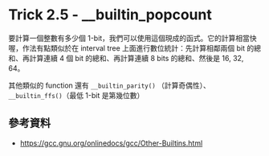 # Trick 2.5 - __builtin_popcount

要計算一個整數有多少個 1-bit，我們可以使用這個現成的函式。它的計算相當快喔，作法有點類似於在 interval tree 上面進行數位統計：先計算相鄰兩個 bit 的總和、再計算連續 4 個 bit 的總和、再計算連續 8 bits 的總和、然後是 16, 32, 64。

其他類似的 function 還有 `__builtin_parity()` （計算奇偶性）、`__builtin_ffs()`（最低 1-bit 是第幾位數）

## 參考資料

* https://gcc.gnu.org/onlinedocs/gcc/Other-Builtins.html